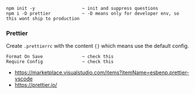 ```
npm init -y                  ~ init and suppress questions
npm i -D prettier            ~ -D means only for developer env, so this wont ship to production
```

### Prettier

Create `.prettierrc` with the content `{}` which means use the default config.

```
Format On Save               ~ check this
Require Config               ~ check this
```

- https://marketplace.visualstudio.com/items?itemName=esbenp.prettier-vscode
- https://prettier.io/
